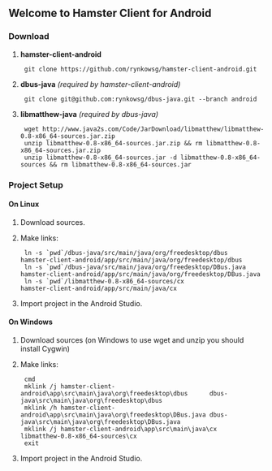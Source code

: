 ## Welcome to Hamster Client for Android ##


### Download ###

1. **hamster-client-android**

		git clone https://github.com/rynkowsg/hamster-client-android.git

2. **dbus-java** *(required by hamster-client-android)*

		git clone git@github.com:rynkowsg/dbus-java.git --branch android

3. **libmatthew-java** *(required by dbus-java)*

		wget http://www.java2s.com/Code/JarDownload/libmatthew/libmatthew-0.8-x86_64-sources.jar.zip
		unzip libmatthew-0.8-x86_64-sources.jar.zip && rm libmatthew-0.8-x86_64-sources.jar.zip
		unzip libmatthew-0.8-x86_64-sources.jar -d libmatthew-0.8-x86_64-sources && rm libmatthew-0.8-x86_64-sources.jar

### Project Setup ###

#### On Linux ####
1. Download sources.
2. Make links:
		
		ln -s `pwd`/dbus-java/src/main/java/org/freedesktop/dbus      hamster-client-android/app/src/main/java/org/freedesktop/dbus
		ln -s `pwd`/dbus-java/src/main/java/org/freedesktop/DBus.java hamster-client-android/app/src/main/java/org/freedesktop/DBus.java
		ln -s `pwd`/libmatthew-0.8-x86_64-sources/cx                  hamster-client-android/app/src/main/java/cx


3. Import project in the Android Studio.



#### On Windows ####
1. Download sources (on Windows to use wget and unzip you should install Cygwin)

2. Make links:

		cmd
		mklink /j hamster-client-android\app\src\main\java\org\freedesktop\dbus      dbus-java\src\main\java\org\freedesktop\dbus
		mklink /h hamster-client-android\app\src\main\java\org\freedesktop\DBus.java dbus-java\src\main\java\org\freedesktop\DBus.java
		mklink /j hamster-client-android\app\src\main\java\cx                        libmatthew-0.8-x86_64-sources\cx
		exit

3. Import project in the Android Studio.



